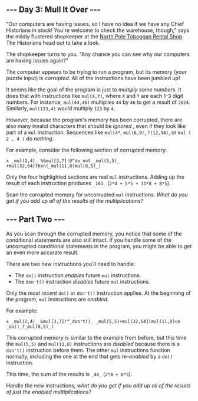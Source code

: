## \--- Day 3: Mull It Over ---

"Our computers are having issues, so I have no idea if we have any Chief
Historians in stock! You're welcome to check the warehouse, though," says the
mildly flustered shopkeeper at the [North Pole Toboggan Rental
Shop](/2020/day/2). The Historians head out to take a look.

The shopkeeper turns to you. "Any chance you can see why our computers are
having issues again?"

The computer appears to be trying to run a program, but its memory (your
puzzle input) is _corrupted_. All of the instructions have been jumbled up!

It seems like the goal of the program is just to _multiply some numbers_. It
does that with instructions like `mul(X,Y)`, where `X` and `Y` are each 1-3
digit numbers. For instance, `mul(44,46)` multiplies `44` by `46` to get a
result of `2024`. Similarly, `mul(123,4)` would multiply `123` by `4`.

However, because the program's memory has been corrupted, there are also many
invalid characters that should be _ignored_ , even if they look like part of a
`mul` instruction. Sequences like `mul(4*`, `mul(6,9!`, `?(12,34)`, or `mul (
2 , 4 )` do _nothing_.

For example, consider the following section of corrupted memory:

    
    
    x _mul(2,4)_ %&mul[3,7]!@^do_not__mul(5,5)_ +mul(32,64]then(_mul(11,8)mul(8,5)_)

Only the four highlighted sections are real `mul` instructions. Adding up the
result of each instruction produces `_161_` (`2*4 + 5*5 + 11*8 + 8*5`).

Scan the corrupted memory for uncorrupted `mul` instructions. _What do you get
if you add up all of the results of the multiplications?_

## \--- Part Two ---

As you scan through the corrupted memory, you notice that some of the
conditional statements are also still intact. If you handle some of the
uncorrupted conditional statements in the program, you might be able to get an
even more accurate result.

There are two new instructions you'll need to handle:

  * The `do()` instruction _enables_ future `mul` instructions.
  * The `don't()` instruction _disables_ future `mul` instructions.

Only the _most recent_ `do()` or `don't()` instruction applies. At the
beginning of the program, `mul` instructions are _enabled_.

For example:

    
    
    x _mul(2,4)_ &mul[3,7]!^_don't()_ _mul(5,5)+mul(32,64](mul(11,8)un _do()_?_mul(8,5)_)

This corrupted memory is similar to the example from before, but this time the
`mul(5,5)` and `mul(11,8)` instructions are _disabled_ because there is a
`don't()` instruction before them. The other `mul` instructions function
normally, including the one at the end that gets re-_enabled_ by a `do()`
instruction.

This time, the sum of the results is `_48_` (`2*4 + 8*5`).

Handle the new instructions; _what do you get if you add up all of the results
of just the enabled multiplications?_

